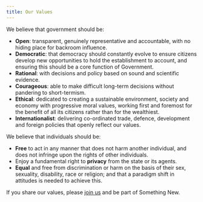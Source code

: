 ```yaml
---
title: Our Values
---
```


We believe that government should be:

*   **Open**: transparent, genuinely representative and accountable, with no hiding place for backroom influence.
*   **Democratic**: that democracy should constantly evolve to ensure citizens develop new opportunities to hold the establishment to account, and ensuring this should be a core function of Government.
*   **Rational**: with decisions and policy based on sound and scientific evidence.
*   **Courageous**: able to make difficult long-term decisions without pandering to short-termism.
*   **Ethical**: dedicated to creating a sustainable environment, society and economy with progressive moral values, working first and foremost for the benefit of all its citizens rather than for the wealthiest.
*   **Internationalist**: delivering co-ordinated trade, defence, development and foreign policies that openly reflect our values.

We believe that individuals should be:

*   **Free** to act in any manner that does not harm another individual, and does not infringe upon the rights of other individuals.
*   Enjoy a fundamental right to **privacy** from the state or its agents.
*   **Equal** and free from discrimination or harm on the basis of their sex, sexuality, disability, race or religion; and that a paradigm shift in attitudes is needed to achieve this.

If you share our values, please [join us](/vote.html "Join Something New") and be part of Something New.